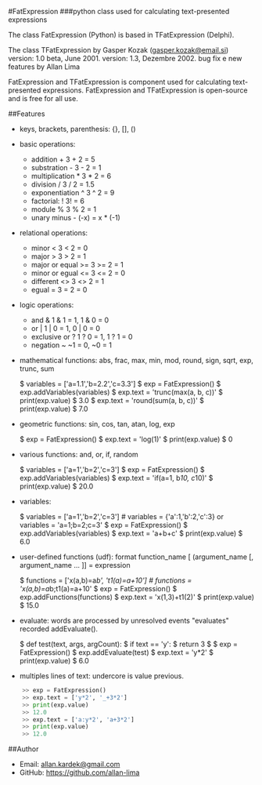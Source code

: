 #FatExpression
###python class used for calculating text-presented expressions

The class FatExpression (Python) is based in TFatExpression (Delphi).

The class TFatExpression by Gasper Kozak (gasper.kozak@email.si)
version: 1.0 beta, June 2001.
version: 1.3, Dezembre 2002. bug fix e new features by Allan Lima

FatExpression and TFatExpression is component used for calculating text-presented expressions.
FatExpression and TFatExpression is open-source and is free for all use.

##Features

- keys, brackets, parenthesis: {}, [], ()
- basic operations:
  - addition         +      3 + 2 = 5
  - substration      -      3 - 2 = 1
  - multiplication   *      3 * 2 = 6
  - division         /      3 / 2 = 1.5
  - exponentiation   ^      3 ^ 2 = 9
  - factorial:       !      3! = 6
  - module           %      3 % 2 = 1
  - unary minus      -      (-x) = x * (-1)

- relational operations:
  - minor            <      3 < 2 = 0
  - major            >      3 > 2 = 1
  - major or equal   >=     3 >= 2 = 1
  - minor or egual   <=     3 <= 2 = 0
  - different        <>     3 <> 2 = 1
  - egual            =      3 = 2 = 0

- logic operations:
  - and              &      1 & 1 = 1, 1 & 0 = 0
  - or               |      1 | 0 = 1, 0 | 0 = 0
  - exclusive or     ?      1 ? 0 = 1, 1 ? 1 = 0
  - negation         ~      ~1 = 0, ~0 = 1

- mathematical functions: abs, frac, max, min, mod, round, sign, sqrt, exp, trunc, sum

    $ variables = ['a=1.1','b=2.2','c=3.3']
    $ exp = FatExpression()
    $ exp.addVariables(variables)
    $ exp.text = 'trunc(max(a, b, c))'
    $ print(exp.value)
    $ 3.0
    $ exp.text = 'round(sum(a, b, c))'
    $ print(exp.value)
    $ 7.0

- geometric functions: sin, cos, tan, atan, log, exp

    $ exp = FatExpression()
    $ exp.text = 'log(1)'
    $ print(exp.value)
    $ 0

- various functions: and, or, if, random

    $ variables = ['a=1','b=2','c=3']
    $ exp = FatExpression()
    $ exp.addVariables(variables)
    $ exp.text = 'if(a=1, b*10, c*10)'
    $ print(exp.value)
    $ 20.0

- variables:

    $ variables = ['a=1','b=2','c=3'] # variables = {'a':1,'b':2,'c':3} or variables = 'a=1;b=2;c=3'
    $ exp = FatExpression()
    $ exp.addVariables(variables)
    $ exp.text = 'a+b+c'
    $ print(exp.value)
    $ 6.0

- user-defined functions (udf):
  format function_name [ (argument_name [, argument_name ... ]] = expression

    $ functions = ['x(a,b)=a*b', 't1(a)=a+10'] # functions = 'x(a,b)=a*b;t1(a)=a+10'
    $ exp = FatExpression()
    $ exp.addFunctions(functions)
    $ exp.text = 'x(1,3)+t1(2)'
    $ print(exp.value)
    $ 15.0

- evaluate: words are processed by unresolved events "evaluates" recorded addEvaluate().

    $ def test(text, args, argCount):
    $     if text == 'y':
    $         return 3
    $
    $ exp = FatExpression()
    $ exp.addEvaluate(test)
    $ exp.text = 'y*2'
    $ print(exp.value)
    $ 6.0

- multiples lines of text: undercore is value previous.

```python
    >> exp = FatExpression()
    >> exp.text = ['y*2', '_+3*2']
    >> print(exp.value)
    >> 12.0
    >> exp.text = ['a:y*2', 'a+3*2']
    >> print(exp.value)
    >> 12.0
```

##Author
- Email: allan.kardek@gmail.com
- GitHub: https://github.com/allan-lima